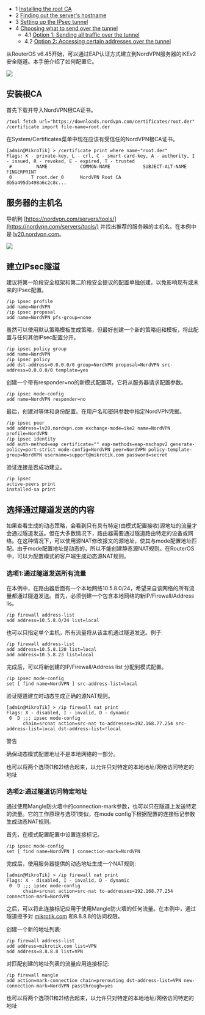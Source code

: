 -   1 [Installing the root CA](https://help.mikrotik.com/docs/display/ROS/IKEv2+EAP+between+NordVPN+and+RouterOS#IKEv2EAPbetweenNordVPNandRouterOS-InstallingtherootCA)
-   2 [Finding out the server's hostname](https://help.mikrotik.com/docs/display/ROS/IKEv2+EAP+between+NordVPN+and+RouterOS#IKEv2EAPbetweenNordVPNandRouterOS-Findingouttheserver'shostname)
-   3 [Setting up the IPsec tunnel](https://help.mikrotik.com/docs/display/ROS/IKEv2+EAP+between+NordVPN+and+RouterOS#IKEv2EAPbetweenNordVPNandRouterOS-SettinguptheIPsectunnel)
-   4 [Choosing what to send over the tunnel](https://help.mikrotik.com/docs/display/ROS/IKEv2+EAP+between+NordVPN+and+RouterOS#IKEv2EAPbetweenNordVPNandRouterOS-Choosingwhattosendoverthetunnel)
    -   4.1 [Option 1: Sending all traffic over the tunnel](https://help.mikrotik.com/docs/display/ROS/IKEv2+EAP+between+NordVPN+and+RouterOS#IKEv2EAPbetweenNordVPNandRouterOS-Option1:Sendingalltrafficoverthetunnel)
    -   4.2 [Option 2: Accessing certain addresses over the tunnel](https://help.mikrotik.com/docs/display/ROS/IKEv2+EAP+between+NordVPN+and+RouterOS#IKEv2EAPbetweenNordVPNandRouterOS-Option2:Accessingcertainaddressesoverthetunnel)

从RouterOS v6.45开始，可以通过EAP认证方式建立到NordVPN服务器的IKEv2安全隧道。本手册介绍了如何配置它。

![](https://help.mikrotik.com/docs/download/attachments/125992982/IPsec.png?version=1&modificationDate=1652681600039&api=v2)

## 安装根CA

首先下载并导入NordVPN根CA证书。

```
/tool fetch url="https://downloads.nordvpn.com/certificates/root.der"
/certificate import file-name=root.der

```

在System/Certificates菜单中现在应该有受信任的NordVPN根CA证书。

```shell
[admin@MikroTik] > /certificate print where name~"root.der"
Flags: K - private-key, L - crl, C - smart-card-key, A - authority, I - issued, R - revoked, E - expired, T - trusted 
 #         NAME            COMMON-NAME            SUBJECT-ALT-NAME                                         FINGERPRINT           
 0       T root.der_0      NordVPN Root CA                                                                 8b5a495db498a6c2c8c...

```

## 服务器的主机名

导航到 [https://nordvpn.com/servers/tools/](https://nordvpn.com/servers/tools/) 并找出推荐的服务器的主机名。在本例中是 [lv20.nordvpn.com](http://lv20.nordvpn.com)。

![](https://help.mikrotik.com/docs/download/attachments/125992982/Nordvpn_hostname.png?version=1&modificationDate=1652439438089&api=v2)

## 建立IPsec隧道

建议将第一阶段安全框架和第二阶段安全提议的配置单独创建，以免影响现有或未来的IPsec配置。

```shell
/ip ipsec profile
add name=NordVPN
/ip ipsec proposal
add name=NordVPN pfs-group=none

```

虽然可以使用默认策略模板生成策略，但最好创建一个新的策略组和模板，将此配置与任何其他IPsec配置分开。

```shell
/ip ipsec policy group
add name=NordVPN
/ip ipsec policy
add dst-address=0.0.0.0/0 group=NordVPN proposal=NordVPN src-address=0.0.0.0/0 template=yes

```

创建一个带有responder=no的新模式配置项，它将从服务器请求配置参数。

```shell
/ip ipsec mode-config
add name=NordVPN responder=no

```

最后，创建对等体和身份配置。在用户名和密码参数中指定NordVPN凭据。

```shell
/ip ipsec peer
add address=lv20.nordvpn.com exchange-mode=ike2 name=NordVPN profile=NordVPN
/ip ipsec identity
add auth-method=eap certificate="" eap-methods=eap-mschapv2 generate-policy=port-strict mode-config=NordVPN peer=NordVPN policy-template-group=NordVPN username=support@mikrotik.com password=secret

```

验证连接是否成功建立。

```
/ip ipsec
active-peers print
installed-sa print

```

## 选择通过隧道发送的内容

如果查看生成的动态策略，会看到只有具有特定(由模式配置接收)源地址的流量才会通过隧道发送。但在大多数情况下，路由器需要通过隧道路由特定的设备或网络。在这种情况下，可以使用源NAT修改报文的源地址，使其与mode配置地址匹配。由于mode配置地址是动态的，所以不能创建静态源NAT规则。在RouterOS中，可以为配置模式的客户端生成动态源NAT规则。

### 选项1:通过隧道发送所有流量

在本例中，在路由器后面有一个本地网络10.5.8.0/24，希望来自该网络的所有流量都通过隧道发送。首先，必须创建一个包含本地网络的新IP/Firewall/Address lis。

```
/ip firewall address-list
add address=10.5.8.0/24 list=local

```

也可以只指定单个主机，所有流量将从该主机通过隧道发送。例子:

```shell
/ip firewall address-list
add address=10.5.8.120 list=local
add address=10.5.8.23 list=local

```

完成后，可以将新创建的IP/Firewall/Address list 分配到模式配置。

```
/ip ipsec mode-config
set [ find name=NordVPN ] src-address-list=local

```

验证隧道建立时动态生成正确的源NAT规则。

```shell
[admin@MikroTik] > /ip firewall nat print 
Flags: X - disabled, I - invalid, D - dynamic 
 0  D ;;; ipsec mode-config
      chain=srcnat action=src-nat to-addresses=192.168.77.254 src-address-list=local dst-address-list=!local

```

警告

确保动态模式配置地址不是本地网络的一部分。

也可以将两个选项(1和2)结合起来，以允许只对特定的本地地址/网络访问特定的地址

### 选项2:通过隧道访问特定地址

通过使用Mangle防火墙中的connection-mark参数，也可以只在隧道上发送特定的流量。它的工作原理与选项1类似，在mode config下根据配置的连接标记参数生成动态NAT规则。

首先，在模式配置配置中设置连接标记。

```
/ip ipsec mode-config
set [ find name=NordVPN ] connection-mark=NordVPN

```

完成后，使用服务器提供的动态地址生成一个NAT规则:

```shell
[admin@MikroTik] > /ip firewall nat print 
Flags: X - disabled, I - invalid, D - dynamic 
 0  D ;;; ipsec mode-config
      chain=srcnat action=src-nat to-addresses=192.168.77.254 connection-mark=NordVPN 

```

之后，可以将此连接标记应用于使用Mangle防火墙的任何流量。在本例中，通过隧道授予对 [mikrotik.com](http://mikrotik.com) 和8.8.8.8的访问权限。

创建一个新的地址列表:

```shell
/ip firewall address-list
add address=mikrotik.com list=VPN
add address=8.8.8.8 list=VPN

```

对匹配创建的地址列表的流量应用连接标记:

```shell
/ip firewall mangle
add action=mark-connection chain=prerouting dst-address-list=VPN new-connection-mark=NordVPN passthrough=yes

```

也可以将两个选项(1和2)结合起来，以允许只对特定的本地地址/网络访问特定的地址